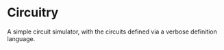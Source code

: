 Circuitry
=========

A simple circuit simulator, with the circuits defined via a verbose definition language.
